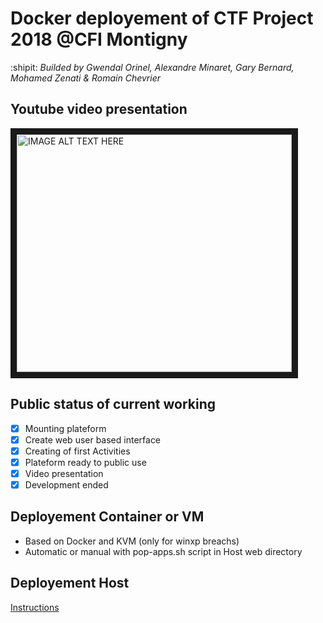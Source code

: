 # Docker deployement of CTF Project 2018 @CFI Montigny
:shipit: *Builded by Gwendal Orinel, Alexandre Minaret, Gary Bernard, Mohamed Zenati & Romain Chevrier*

## Youtube video presentation
<a href="http://www.youtube.com/watch?feature=player_embedded&v=I_C0zCHU9ts
" target="_blank"><img src="http://img.youtube.com/vi/I_C0zCHU9ts/0.jpg" 
alt="IMAGE ALT TEXT HERE" width="440" height="380" border="10" /></a>

## Public status of current working
- [x] Mounting plateform
- [x] Create web user based interface
- [x] Creating of first Activities
- [x] Plateform ready to public use
- [x] Video presentation 
- [x] Development ended

## Deployement Container or VM
- Based on Docker and KVM (only for winxp breachs)
- Automatic or manual with pop-apps.sh script in Host web directory

## Deployement Host
[Instructions](/Docker/Host/Readme.md)
